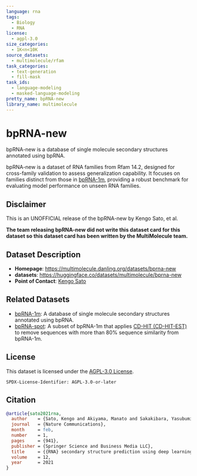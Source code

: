 ```yaml
---
language: rna
tags:
  - Biology
  - RNA
license:
  - agpl-3.0
size_categories:
  - 1K<n<10K
source_datasets:
  - multimolecule/rfam
task_categories:
  - text-generation
  - fill-mask
task_ids:
  - language-modeling
  - masked-language-modeling
pretty_name: bpRNA-new
library_name: multimolecule
---
```


# bpRNA-new

bpRNA-new is a database of single molecule secondary structures annotated using bpRNA.

bpRNA-new is a dataset of RNA families from Rfam 14.2, designed for cross-family validation to assess generalization capability.
It focuses on families distinct from those in [bpRNA-1m](../bprna), providing a robust benchmark for evaluating model performance on unseen RNA families.

## Disclaimer

This is an UNOFFICIAL release of the bpRNA-new by Kengo Sato, et al.

**The team releasing bpRNA-new did not write this dataset card for this dataset so this dataset card has been written by the MultiMolecule team.**

## Dataset Description

- **Homepage**: https://multimolecule.danling.org/datasets/bprna-new
- **datasets**: https://huggingface.co/datasets/multimolecule/bprna-new
- **Point of Contact**: [Kengo Sato](mailto:satoken@bio.keio.ac.jp)

## Related Datasets

- [bpRNA-1m](https://huggingface.co/datasets/multimolecule/bprna): A database of single molecule secondary structures annotated using bpRNA.
- [bpRNA-spot](https://huggingface.co/datasets/multimolecule/bprna-spot): A subset of bpRNA-1m that applies [CD-HIT (CD-HIT-EST)](https://sites.google.com/view/cd-hit) to remove sequences with more than 80% sequence similarity from bpRNA-1m.

## License

This dataset is licensed under the [AGPL-3.0 License](https://www.gnu.org/licenses/agpl-3.0.html).

```spdx
SPDX-License-Identifier: AGPL-3.0-or-later
```

## Citation

```bibtex
@article{sato2021rna,
  author    = {Sato, Kengo and Akiyama, Manato and Sakakibara, Yasubumi},
  journal   = {Nature Communications},
  month     = feb,
  number    = 1,
  pages     = {941},
  publisher = {Springer Science and Business Media LLC},
  title     = {{RNA} secondary structure prediction using deep learning with thermodynamic integration},
  volume    = 12,
  year      = 2021
}
```

